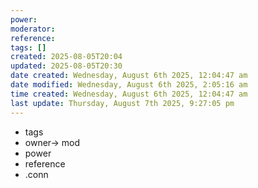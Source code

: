 ```yaml
---
power: 
moderator:
reference:
tags: []
created: 2025-08-05T20:04
updated: 2025-08-05T20:30
date created: Wednesday, August 6th 2025, 12:04:47 am
date modified: Wednesday, August 6th 2025, 2:05:16 am
time created: Wednesday, August 6th 2025, 12:04:47 am
last update: Thursday, August 7th 2025, 9:27:05 pm
---
```

- tags
- owner-> mod
- power
- reference
- .conn